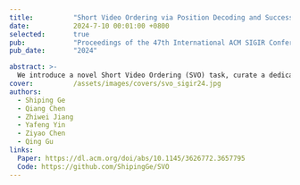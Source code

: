 ```yaml
---
title:          "Short Video Ordering via Position Decoding and Successor Prediction"
date:           2024-7-10 00:01:00 +0800
selected:       true
pub:            "Proceedings of the 47th International ACM SIGIR Conference on Research and Development in Information Retrieval (SIGIR, CCF-A)"
pub_date:       "2024"

abstract: >-
  We introduce a novel Short Video Ordering (SVO) task, curate a dedicated multimodal dataset for this task and present the performance of some benchmark methods.
cover:          /assets/images/covers/svo_sigir24.jpg
authors:
  - Shiping Ge
  - Qiang Chen
  - Zhiwei Jiang
  - Yafeng Yin
  - Ziyao Chen
  - Qing Gu
links:
  Paper: https://dl.acm.org/doi/abs/10.1145/3626772.3657795
  Code: https://github.com/ShipingGe/SVO
---
```

